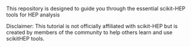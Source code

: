 This repository is designed to guide you through the essential scikit-HEP tools for HEP analysis

Disclaimer: This tutorial is not officially affiliated with scikit-HEP but is created by members of the community to help others learn and use scikitHEP tools.
